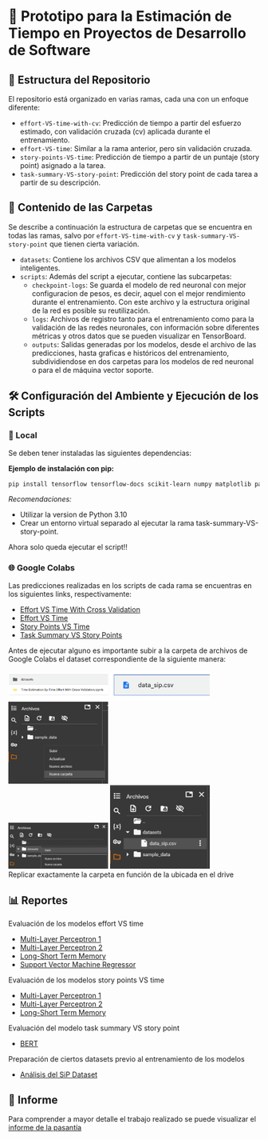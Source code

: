 # 🤖 Prototipo para la Estimación de Tiempo en Proyectos de Desarrollo de Software

## 🧱 Estructura del Repositorio

El repositorio está organizado en varias ramas, cada una con un enfoque diferente:

- `effort-VS-time-with-cv`: Predicción de tiempo a partir del esfuerzo estimado, con validación cruzada (cv) aplicada durante el entrenamiento.
- `effort-VS-time`: Similar a la rama anterior, pero sin validación cruzada.
- `story-points-VS-time`: Predicción de tiempo a partir de un puntaje (story point) asignado a la tarea.
- `task-summary-VS-story-point`: Predicción del story point de cada tarea a partir de su descripción.

## 📁 Contenido de las Carpetas

Se describe a continuación la estructura de carpetas que se encuentra en todas las ramas, salvo por `effort-VS-time-with-cv` y `task-summary-VS-story-point` que tienen cierta variación.

- `datasets`: Contiene los archivos CSV que alimentan a los modelos inteligentes.
- `scripts`: Además del script a ejecutar, contiene las subcarpetas: 
  - `checkpoint-logs`: Se guarda el modelo de red neuronal con mejor configuracion de pesos, es decir, aquel con el mejor rendimiento durante el entrenamiento. Con este archivo y la estructura original de la red es posible su reutilización.
  - `logs`: Archivos de registro tanto para el entrenamiento como para la validación de las redes neuronales, con información sobre diferentes métricas y otros datos que se pueden visualizar en TensorBoard.
  - `outputs`: Salidas generadas por los modelos, desde el archivo de las predicciones, hasta graficas e históricos del entrenamiento, subdividiendose en dos carpetas para los modelos de red neuronal o para el de máquina vector soporte.

## 🛠️ Configuración del Ambiente y Ejecución de los Scripts

### 📍 Local

Se deben tener instaladas las siguientes dependencias:

**Ejemplo de instalación con pip:**

```bash
pip install tensorflow tensorflow-docs scikit-learn numpy matplotlib pandas seaborn ipython netron jupyter
```

*Recomendaciones:*

- Utilizar la version de Python 3.10 
- Crear un entorno virtual separado al ejecutar la rama task-summary-VS-story-point.

Ahora solo queda ejecutar el script!!

### 🌐 Google Colabs

Las predicciones realizadas en los scripts de cada rama se encuentras en los siguientes links, respectivamente:

- [Effort VS Time With Cross Validation](https://drive.google.com/drive/folders/19X_rnEb8TdPJuv0N_sSehg288dg3DAMt?usp=sharing)
- [Effort VS Time](https://drive.google.com/drive/folders/1Z8taga127X20pTZHVVso3ITMb10R5M0f?usp=sharing)
- [Story Points VS Time](https://drive.google.com/drive/folders/1Ppl3eTVuuAzpmHuF01eMztVb2RRIYLS9?usp=sharing)
- [Task Summary VS Story Points](https://drive.google.com/drive/folders/1MX-GuIW6LXinYrcD6cGdivK3Dt8FeUVG?usp=sharing)

Antes de ejecutar alguno es importante subir a la carpeta de archivos de Google Colabs el dataset correspondiente de la siguiente manera:

<div align=center">
  <div>
    <img src="images\google_colabs_paso_1.png" width="200" />
    <img src="images\google_colabs_paso_2.png" width="200" />
  </div>  
  <img src="images\google_colabs_paso_3.png" width="200" /> 
</div>
<div align=center">
  <img src="images\google_colabs_paso_4.png" width="200" />
  <img src="images\google_colabs_paso_5.png" width="200" />
</div>

<div align=center">Replicar exactamente la carpeta en función de la ubicada en el drive</div>

## 📊 Reportes 

Evaluación de los modelos effort VS time

- [Multi-Layer Perceptron 1](https://app.powerbi.com/links/dz_jyXoizD?ctid=29a18182-402d-4ca9-a51f-2a356c6efdb7&pbi_source=linkShare)
- [Multi-Layer Perceptron 2](https://app.powerbi.com/links/CS6ecbGh-v?ctid=29a18182-402d-4ca9-a51f-2a356c6efdb7&pbi_source=linkShare)
- [Long-Short Term Memory](https://app.powerbi.com/links/bmGwUg0Jyu?ctid=29a18182-402d-4ca9-a51f-2a356c6efdb7&pbi_source=linkShare)
- [Support Vector Machine Regressor](https://app.powerbi.com/links/rjXsEAipse?ctid=29a18182-402d-4ca9-a51f-2a356c6efdb7&pbi_source=linkShare)

Evaluación de los modelos story points VS time

- [Multi-Layer Perceptron 1](https://app.powerbi.com/links/HbRokr34i5?ctid=29a18182-402d-4ca9-a51f-2a356c6efdb7&pbi_source=linkShare)
- [Multi-Layer Perceptron 2](https://app.powerbi.com/links/rE_HXh-ZRo?ctid=29a18182-402d-4ca9-a51f-2a356c6efdb7&pbi_source=linkShare)
- [Long-Short Term Memory](https://app.powerbi.com/links/0owvGJy-uE?ctid=29a18182-402d-4ca9-a51f-2a356c6efdb7&pbi_source=linkShare)

Evaluación del modelo task summary VS story point 

- [BERT](https://app.powerbi.com/links/RoLswGkbK0?ctid=29a18182-402d-4ca9-a51f-2a356c6efdb7&pbi_source=linkShare)

Preparación de ciertos datasets previo al entrenamiento de los modelos

- [Análisis del SiP Dataset](https://app.powerbi.com/links/GslWNkgMPl?ctid=29a18182-402d-4ca9-a51f-2a356c6efdb7&pbi_source=linkShare)

## 📝 Informe

Para comprender a mayor detalle el trabajo realizado se puede visualizar el [informe de la pasantía](https://docs.google.com/document/d/1HArcNjd5x_jXXRJAdH82Cfe7L1jQa6M1/edit?usp=sharing&ouid=105780322129878224469&rtpof=true&sd=true)
